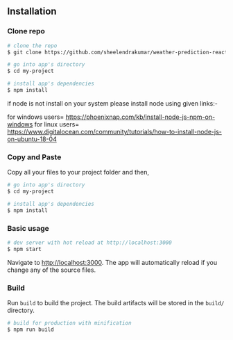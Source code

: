 ## Installation

### Clone repo

``` bash
# clone the repo
$ git clone https://github.com/sheelendrakumar/weather-prediction-react.git my-project

# go into app's directory
$ cd my-project

# install app's dependencies
$ npm install
```
if node is not install on your system please install node using given links:-

for windows users= https://phoenixnap.com/kb/install-node-js-npm-on-windows
for linux users= https://www.digitalocean.com/community/tutorials/how-to-install-node-js-on-ubuntu-18-04


### Copy and Paste

Copy all your files to your project folder and then,

``` bash
# go into app's directory
$ cd my-project

# install app's dependencies
$ npm install
```

### Basic usage

``` bash
# dev server with hot reload at http://localhost:3000
$ npm start
```

Navigate to [http://localhost:3000](http://localhost:3000). The app will automatically reload if you change any of the source files.

### Build

Run `build` to build the project. The build artifacts will be stored in the `build/` directory.

```bash
# build for production with minification
$ npm run build
```



